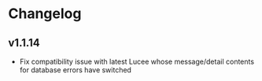 # Changelog

## v1.1.14

* Fix compatibility issue with latest Lucee whose message/detail contents for database errors have switched
